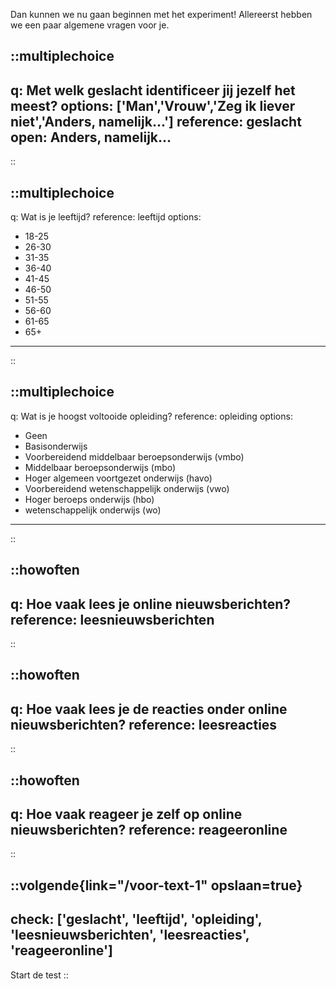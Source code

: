 Dan kunnen we nu gaan beginnen met het experiment! Allereerst hebben we een paar algemene
vragen voor je.

::multiplechoice
---
q: Met welk geslacht identificeer jij jezelf het meest?
options: ['Man','Vrouw','Zeg ik liever niet','Anders, namelijk...']
reference: geslacht
open: Anders, namelijk...
---
::

::multiplechoice
---
q: Wat is je leeftijd?
reference: leeftijd
options: 
  - 18-25
  - 26-30
  - 31-35
  - 36-40
  - 41-45
  - 46-50
  - 51-55
  - 56-60
  - 61-65
  - 65+
---
::

::multiplechoice
---
q: Wat is je hoogst voltooide opleiding?
reference: opleiding
options:
  - Geen
  - Basisonderwijs
  - Voorbereidend middelbaar beroepsonderwijs (vmbo)
  - Middelbaar beroepsonderwijs (mbo)
  - Hoger algemeen voortgezet onderwijs (havo)
  - Voorbereidend wetenschappelijk onderwijs (vwo)
  - Hoger beroeps onderwijs (hbo)
  - wetenschappelijk onderwijs (wo)
---
::

::howoften
---
q: Hoe vaak lees je online nieuwsberichten?
reference: leesnieuwsberichten
---
::


::howoften
---
q: Hoe vaak lees je de reacties onder online nieuwsberichten?
reference: leesreacties
---
::

::howoften
---
q: Hoe vaak reageer je zelf op online nieuwsberichten?
reference: reageeronline
---
::

::volgende{link="/voor-text-1" opslaan=true}
---
check: ['geslacht', 'leeftijd', 'opleiding', 'leesnieuwsberichten', 'leesreacties', 'reageeronline']
---
Start de test 
::
